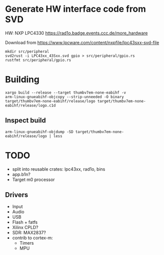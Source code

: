 # Generate HW interface code from SVD

HW: NXP LPC4330
https://rad1o.badge.events.ccc.de/more_hardware

Download from https://www.lpcware.com/content/nxpfile/lpc43sxx-svd-file

```
mkdir src/peripheral
svd2rust -i LPC43xx_43Sxx.svd gpio > src/peripheral/gpio.rs
rustfmt src/peripheral/gpio.rs
```

# Building

```
xargo build --release --target thumbv7em-none-eabihf -v
arm-linux-gnueabihf-objcopy --strip-unneeded -O binary target/thumbv7em-none-eabihf/release/logo target/thumbv7em-none-eabihf/release/logo.c1d
```

## Inspect build

```
arm-linux-gnueabihf-objdump -SD target/thumbv7em-none-eabihf/release/logo | less
```

# TODO

* split into reusable crates: lpc43xx, rad1o, bins
* app.b1n?
* Target m0 processor

## Drivers

* Input
* Audio
* USB
* Flash + fatfs
* Xilinx CPLD?
* SDR: MAX2837?
* contrib to cortex-m:
  * Timers
  * MPU
